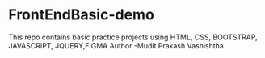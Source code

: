 # FrontEndBasic-demo
This repo contains basic practice projects using HTML, CSS, BOOTSTRAP, JAVASCRIPT, JQUERY,FIGMA
Author -Mudit Prakash Vashishtha
